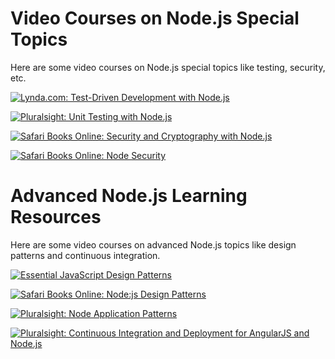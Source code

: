 <!--
name: node-resources
version : 0.0.1
title : "Node.js Learning Resources"
description: "This module provides links to additional Node.js learning resources. "
homepage : "https://pilot.outlearn.com/user/25"
author : "Jeff Whatcott"
license : "Creative Commons Attribution 4.0 International"
freshnessDate : 2015-06-18
-->

<!-- @section -->

# Video Courses on Node.js Special Topics

Here are some video courses on Node.js special topics like testing, security, etc.

[![Lynda.com: Test-Driven Development with Node.js](https://raw.githubusercontent.com/sigma512/node-path/master/assets/lynda-test-driven-developement-with-node.png)](http://www.lynda.com/Node.js-tutorials/Test-Driven-Development-Node.js/383527-2.html)

[![Pluralsight: Unit Testing with Node.js](https://raw.githubusercontent.com/sigma512/node-path/master/assets/pluralsight-unit-testing-with-node.png)](http://www.pluralsight.com/courses/unit-testing-nodejs)

[![Safari Books Online: Security and Cryptography with Node.js](https://raw.githubusercontent.com/sigma512/node-path/master/assets/safari-nodejs-recipes-ch6-security-cryptography.png)](https://www.safaribooksonline.com/library/view/nodejs-recipes-a/9781430260585/9781430260585_Ch06.xhtml)

[![Safari Books Online: Node Security](https://raw.githubusercontent.com/sigma512/node-path/master/assets/safari-node-security.png)](https://www.safaribooksonline.com/library/view/node-security/9781783281497)


<!-- @section -->

# Advanced Node.js Learning Resources

Here are some video courses on advanced Node.js topics like design patterns and continuous integration.


[![Essential JavaScript Design Patterns](https://raw.githubusercontent.com/sigma512/node-path/master/assets/learning-js-design-patterns.png)]("http://www.addyosmani.com/resources/essentialjsdesignpatterns/book/)

[![Safari Books Online: Node:js Design Patterns](https://raw.githubusercontent.com/sigma512/node-path/master/assets/node-ci.png)](https://www.safaribooksonline.com/library/view/nodejs-design-patterns/9781783287314/)

[![Pluralsight: Node Application Patterns](https://raw.githubusercontent.com/sigma512/node-path/master/assets/node-application-patterns.png)](http://www.pluralsight.com/courses/node-application-patterns)


[![Pluralsight: Continuous Integration and Deployment for AngularJS and Node.js](https://raw.githubusercontent.com/sigma512/node-path/master/assets/node-ci.png)](http://www.pluralsight.com/courses/description/continuous-integration-deployment-angularjs-nodejs)
